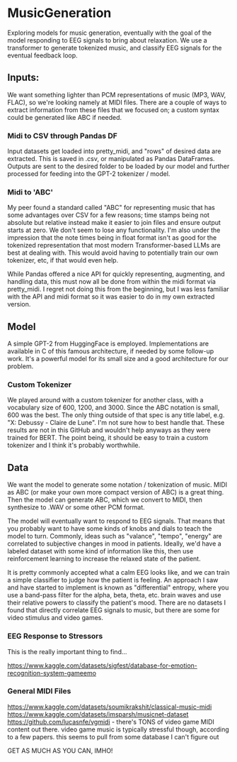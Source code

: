 # MusicGeneration
Exploring models for music generation, eventually with the goal of the model responding to EEG signals to bring about relaxation. We use a transformer to generate tokenized music, and classify EEG signals for the eventual feedback loop.

## Inputs:
We want something lighter than PCM representations of music (MP3, WAV, FLAC), so we're looking namely at MIDI files. There are a couple of ways to extract information from these files that we focused on; a custom syntax could be generated like ABC if needed.

### Midi to CSV through Pandas DF
Input datasets get loaded into pretty_midi, and "rows" of desired data are extracted. This is saved in .csv, or manipulated as Pandas DataFrames. Outputs are sent to the desired folder to be loaded by our model and further processed for feeding into the GPT-2 tokenizer / model.

### Midi to 'ABC'
My peer found a standard called "ABC" for representing music that has some advantages over CSV for a few reasons; time stamps being not absolute but relative instead make it easier to join files and ensure output starts at zero. We don't seem to lose any functionality. I'm also under the impression that the note times being in float format isn't as good for the tokenized representation that most modern Transformer-based LLMs are best at dealing with. This would avoid having to potentially train our own tokenizer, etc, if that would even help.

While Pandas offered a nice API for quickly representing, augmenting, and handling data, this must now all be done from within the midi format via pretty_midi. I regret not doing this from the beginning, but I was less familiar with the API and midi format so it was easier to do in my own extracted version.

## Model
A simple GPT-2 from HuggingFace is employed. Implementations are available in C of this famous architecture, if needed by some follow-up work. It's a powerful model for its small size and a good architecture for our problem.

### Custom Tokenizer
We played around with a custom tokenizer for another class, with a vocabulary size of 600, 1200, and 3000. Since the ABC notation is small, 600 was the best. The only thing outside of that spec is any title label, e.g. "X: Debussy - Claire de Lune". I'm not sure how to best handle that. These results are not in this GitHub and wouldn't help anyways as they were trained for BERT. The point being, it should be easy to train a custom tokenizer and I think it's probably worthwhile.

## Data
We want the model to generate some notation / tokenization of music. MIDI as ABC (or make your own more compact version of ABC) is a great thing. Then the model can generate ABC, which we convert to MIDI, then synthesize to .WAV or some other PCM format.

The model will eventually want to respond to EEG signals. That means that you probably want to have some kinds of knobs and dials to teach the model to turn. Commonly, ideas such as "valance", "tempo", "energy" are correlated to subjective changes in mood in patients. Ideally, we'd have a labeled dataset with some kind of information like this, then use reinforcement learning to increase the relaxed state of the patient.

It is pretty commonly accepted what a calm EEG looks like, and we can train a simple classifier to judge how the patient is feeling. An approach I saw and have started to implement is known as "differential" entropy, where you use a band-pass filter for the alpha, beta, theta, etc. brain waves and use their relative powers to classify the patient's mood. There are no datasets I found that directly correlate EEG signals to music, but there are some for video stimulus and video games.

### EEG Response to Stressors

This is the really important thing to find...

https://www.kaggle.com/datasets/sigfest/database-for-emotion-recognition-system-gameemo 


### General MIDI Files

https://www.kaggle.com/datasets/soumikrakshit/classical-music-midi 
https://www.kaggle.com/datasets/imsparsh/musicnet-dataset 
https://github.com/lucasnfe/vgmidi - there's TONS of video game MIDI content out there. video game music is typically stressful though, according to a few papers. this seems to pull from some database I can't figure out

GET AS MUCH AS YOU CAN, IMHO!

